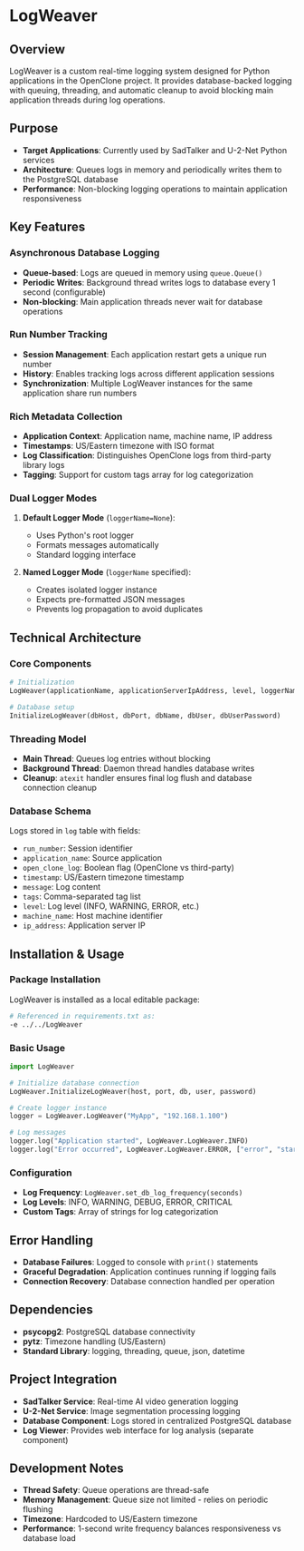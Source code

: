 # LogWeaver

## Overview
LogWeaver is a custom real-time logging system designed for Python applications in the OpenClone project. It provides database-backed logging with queuing, threading, and automatic cleanup to avoid blocking main application threads during log operations.

## Purpose
- **Target Applications**: Currently used by SadTalker and U-2-Net Python services
- **Architecture**: Queues logs in memory and periodically writes them to the PostgreSQL database
- **Performance**: Non-blocking logging operations to maintain application responsiveness

## Key Features

### Asynchronous Database Logging
- **Queue-based**: Logs are queued in memory using `queue.Queue()`
- **Periodic Writes**: Background thread writes logs to database every 1 second (configurable)
- **Non-blocking**: Main application threads never wait for database operations

### Run Number Tracking
- **Session Management**: Each application restart gets a unique run number
- **History**: Enables tracking logs across different application sessions
- **Synchronization**: Multiple LogWeaver instances for the same application share run numbers

### Rich Metadata Collection
- **Application Context**: Application name, machine name, IP address
- **Timestamps**: US/Eastern timezone with ISO format
- **Log Classification**: Distinguishes OpenClone logs from third-party library logs
- **Tagging**: Support for custom tags array for log categorization

### Dual Logger Modes
1. **Default Logger Mode** (`loggerName=None`):
   - Uses Python's root logger
   - Formats messages automatically
   - Standard logging interface
   
2. **Named Logger Mode** (`loggerName` specified):
   - Creates isolated logger instance
   - Expects pre-formatted JSON messages
   - Prevents log propagation to avoid duplicates

## Technical Architecture

### Core Components
```python
# Initialization
LogWeaver(applicationName, applicationServerIpAddress, level, loggerName)

# Database setup
InitializeLogWeaver(dbHost, dbPort, dbName, dbUser, dbUserPassword)
```

### Threading Model
- **Main Thread**: Queues log entries without blocking
- **Background Thread**: Daemon thread handles database writes
- **Cleanup**: `atexit` handler ensures final log flush and database connection cleanup

### Database Schema
Logs stored in `log` table with fields:
- `run_number`: Session identifier
- `application_name`: Source application
- `open_clone_log`: Boolean flag (OpenClone vs third-party)
- `timestamp`: US/Eastern timezone timestamp
- `message`: Log content
- `tags`: Comma-separated tag list
- `level`: Log level (INFO, WARNING, ERROR, etc.)
- `machine_name`: Host machine identifier
- `ip_address`: Application server IP

## Installation & Usage

### Package Installation
LogWeaver is installed as a local editable package:
```bash
# Referenced in requirements.txt as:
-e ../../LogWeaver
```

### Basic Usage
```python
import LogWeaver

# Initialize database connection
LogWeaver.InitializeLogWeaver(host, port, db, user, password)

# Create logger instance
logger = LogWeaver.LogWeaver("MyApp", "192.168.1.100")

# Log messages
logger.log("Application started", LogWeaver.LogWeaver.INFO)
logger.log("Error occurred", LogWeaver.LogWeaver.ERROR, ["error", "startup"])
```

### Configuration
- **Log Frequency**: `LogWeaver.set_db_log_frequency(seconds)`
- **Log Levels**: INFO, WARNING, DEBUG, ERROR, CRITICAL
- **Custom Tags**: Array of strings for log categorization

## Error Handling
- **Database Failures**: Logged to console with `print()` statements
- **Graceful Degradation**: Application continues running if logging fails
- **Connection Recovery**: Database connection handled per operation

## Dependencies
- **psycopg2**: PostgreSQL database connectivity
- **pytz**: Timezone handling (US/Eastern)
- **Standard Library**: logging, threading, queue, json, datetime

## Project Integration
- **SadTalker Service**: Real-time AI video generation logging
- **U-2-Net Service**: Image segmentation processing logging
- **Database Component**: Logs stored in centralized PostgreSQL database
- **Log Viewer**: Provides web interface for log analysis (separate component)

## Development Notes
- **Thread Safety**: Queue operations are thread-safe
- **Memory Management**: Queue size not limited - relies on periodic flushing
- **Timezone**: Hardcoded to US/Eastern timezone
- **Performance**: 1-second write frequency balances responsiveness vs database load